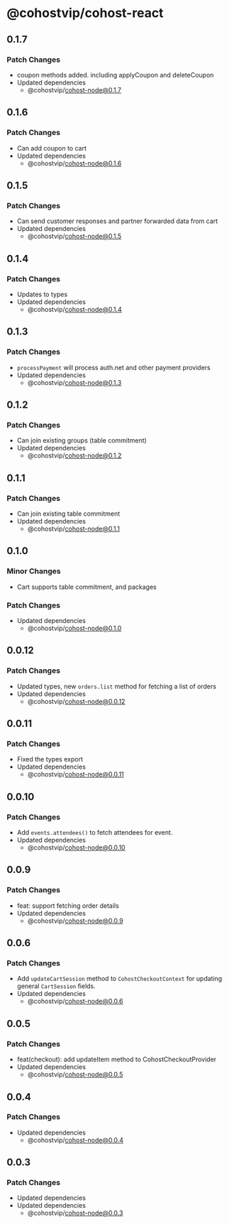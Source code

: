 # @cohostvip/cohost-react

## 0.1.7

### Patch Changes

- coupon methods added. including applyCoupon and deleteCoupon
- Updated dependencies
  - @cohostvip/cohost-node@0.1.7

## 0.1.6

### Patch Changes

- Can add coupon to cart
- Updated dependencies
  - @cohostvip/cohost-node@0.1.6

## 0.1.5

### Patch Changes

- Can send customer responses and partner forwarded data from cart
- Updated dependencies
  - @cohostvip/cohost-node@0.1.5

## 0.1.4

### Patch Changes

- Updates to types
- Updated dependencies
  - @cohostvip/cohost-node@0.1.4

## 0.1.3

### Patch Changes

- `processPayment` will process auth.net and other payment providers
- Updated dependencies
  - @cohostvip/cohost-node@0.1.3

## 0.1.2

### Patch Changes

- Can join existing groups (table commitment)
- Updated dependencies
  - @cohostvip/cohost-node@0.1.2

## 0.1.1

### Patch Changes

- Can join existing table commitment
- Updated dependencies
  - @cohostvip/cohost-node@0.1.1

## 0.1.0

### Minor Changes

- Cart supports table commitment, and packages

### Patch Changes

- Updated dependencies
  - @cohostvip/cohost-node@0.1.0

## 0.0.12

### Patch Changes

- Updated types, new `orders.list` method for fetching a list of orders
- Updated dependencies
  - @cohostvip/cohost-node@0.0.12

## 0.0.11

### Patch Changes

- Fixed the types export
- Updated dependencies
  - @cohostvip/cohost-node@0.0.11

## 0.0.10

### Patch Changes

- Add `events.attendees()` to fetch attendees for event.
- Updated dependencies
  - @cohostvip/cohost-node@0.0.10

## 0.0.9

### Patch Changes

- feat: support fetching order details
- Updated dependencies
  - @cohostvip/cohost-node@0.0.9

## 0.0.6

### Patch Changes

- Add `updateCartSession` method to `CohostCheckoutContext` for updating general `CartSession` fields.
- Updated dependencies
  - @cohostvip/cohost-node@0.0.6

## 0.0.5

### Patch Changes

- feat(checkout): add updateItem method to CohostCheckoutProvider
- Updated dependencies
  - @cohostvip/cohost-node@0.0.5

## 0.0.4

### Patch Changes

- Updated dependencies
  - @cohostvip/cohost-node@0.0.4

## 0.0.3

### Patch Changes

- Updated dependencies
- Updated dependencies
  - @cohostvip/cohost-node@0.0.3
